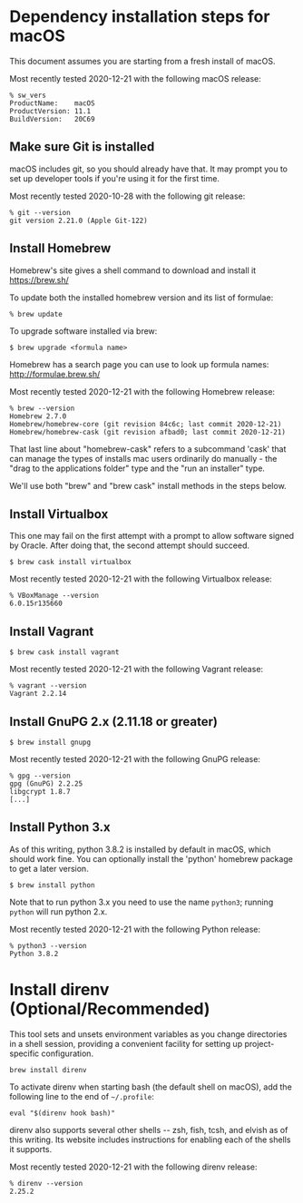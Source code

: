 # Dependency installation steps for macOS

This document assumes you are starting from a fresh install of macOS.

Most recently tested 2020-12-21 with the following macOS release:

```
% sw_vers
ProductName:	macOS
ProductVersion:	11.1
BuildVersion:	20C69
```



## Make sure Git is installed

macOS includes git, so you should already have that. It may prompt you to set up developer tools if
you're using it for the first time.

Most recently tested 2020-10-28 with the following git release:

```
% git --version
git version 2.21.0 (Apple Git-122)
```



## Install Homebrew

Homebrew's site gives a shell command to download and install it
https://brew.sh/

To update both the installed homebrew version and its list of formulae:

```
% brew update
```

To upgrade software installed via brew:

```
$ brew upgrade <formula name>
```

Homebrew has a search page you can use to look up formula names: http://formulae.brew.sh/

Most recently tested 2020-12-21 with the following Homebrew release:

```
% brew --version
Homebrew 2.7.0
Homebrew/homebrew-core (git revision 84c6c; last commit 2020-12-21)
Homebrew/homebrew-cask (git revision afbad0; last commit 2020-12-21)
```

That last line about "homebrew-cask" refers to a subcommand 'cask' that can manage the types of
installs mac users ordinarily do manually - the "drag to the applications folder" type and the "run
an installer" type.

We'll use both "brew" and "brew cask" install methods in the steps below.



## Install Virtualbox

This one may fail on the first attempt with a prompt to allow software signed by Oracle. After doing
that, the second attempt should succeed.

```
$ brew cask install virtualbox
```

Most recently tested 2020-12-21 with the following Virtualbox release:

```
% VBoxManage --version
6.0.15r135660
```



## Install Vagrant

```
$ brew cask install vagrant
```

Most recently tested 2020-12-21 with the following Vagrant release:

```
% vagrant --version
Vagrant 2.2.14
```



## Install GnuPG 2.x (2.11.18 or greater)

```
$ brew install gnupg
```

Most recently tested 2020-12-21 with the following GnuPG release:

```
% gpg --version
gpg (GnuPG) 2.2.25
libgcrypt 1.8.7
[...]
```



## Install Python 3.x

As of this writing, python 3.8.2 is installed by default in macOS, which should work fine. You can
optionally install the 'python' homebrew package to get a later version.

```
$ brew install python
```

Note that to run python 3.x you need to use the name `python3`; running `python` will run python
2.x.

Most recently tested 2020-12-21 with the following Python release:

```
% python3 --version
Python 3.8.2
```



# Install direnv (Optional/Recommended)

This tool sets and unsets environment variables as you change directories in a shell session,
providing a convenient facility for setting up project-specific configuration.

```
brew install direnv
```

To activate direnv when starting bash (the default shell on macOS), add the following line to the
end of `~/.profile`:

```
eval "$(direnv hook bash)"
```

direnv also supports several other shells -- zsh, fish, tcsh, and elvish as of this writing. Its
website includes instructions for enabling each of the shells it supports.

Most recently tested 2020-12-21 with the following direnv release:

```
% direnv --version
2.25.2
```
